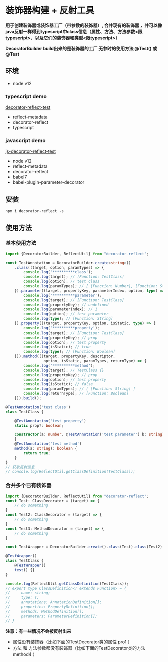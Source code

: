 # 装饰器构建 + 反射工具

**用于创建装饰器或装饰器工厂（带参数的装饰器）, 合并现有的装饰器 ，并可以像java反射一样得到typescript中class信息（属性、方法、方法参数<限typescript>、以及它们的装饰器和类型<限typescript>）**

**DecoratorBuilder build出来的是装饰器的工厂 无参时的使用方法 @Test() 或 @Test**

## 环境

* node v12

### typescript demo

[decorator-reflect-test](https://github.com/liangshen001/decorator-reflect/tree/master/demo/decorator-reflect/README.md)

* reflect-metadata
* decorator-reflect
* typescript

### javascript demo
[js-decorator-reflect-test](https://github.com/liangshen001/decorator-reflect/tree/master/demo/js-decorator-reflect/README.md)

* node v12
* reflect-metadata
* decorator-reflect
* babel7
* babel-plugin-parameter-decorator

## 安装
```
npm i decorator-reflect -s
```

## 使用方法

### 基本使用方法

```typescript
import {DecoratorBuilder, ReflectUtil} from "decorator-reflect";

const TestAnnotation = DecoratorBuilder.create<string>()
    .class((target, option, paramTypes) => {
        console.log('**********class');
        console.log(target); // [Function: TestClass]
        console.log(option); // test class
        console.log(paramTypes); // [ [Function: Number], [Function: String] ]
    }).parameter((target, propertyKey, parameterIndex, option, type) => {
        console.log('**********parameter');
        console.log(target); // [Function: TestClass]
        console.log(propertyKey); // undefined
        console.log(parameterIndex); // 1
        console.log(option); // test parameter
        console.log(type); // [Function: String]
    }).property(((target, propertyKey, option, isStatic, type) => {
        console.log('**********property');
        console.log(target); // [Function: TestClass]
        console.log(propertyKey); // prop
        console.log(option); // test property
        console.log(isStatic); // true
        console.log(type); // [Function: Boolean]
    })).method(((target, propertyKey, descriptor,
                 option, isStatic, paramTypes, returnType) => {
        console.log('**********method');
        console.log(target); // TestClass {}
        console.log(propertyKey); // prop
        console.log(option); // test property
        console.log(isStatic); // false
        console.log(paramTypes); // [ [Function: String] ]
        console.log(returnType); // [Function: Boolean]
    })).build();

@TestAnnotation('test class')
class TestClass {

    @TestAnnotation('test property')
    static prop?: boolean;

    constructor(a: number, @TestAnnotation('test parameter') b: string) {
    }
    @TestAnnotation('test method')
    method(a: string): boolean {
        return true;
    }
}
// 获取反射信息
// console.log(ReflectUtil.getClassDefinition(TestClass));
```
### 合并多个已有装饰器
```typescript
import {DecoratorBuilder, ReflectUtil} from "decorator-reflect";
const Test: ClassDecorator = (target) => {
    // do something
}
const Test2: ClassDecorator = (target) => {
    // do something
}
const Test3: MethodDecorator = (target) => {
    // do something
}

const TestWrapper = DecoratorBuilder.create().class(Test).class(Test2).method(Test3).build();

@TestWrapper()
class TestClass {
    @TestWrapper()
    test() {}
}

console.log(ReflectUtil.getClassDefinition(TestClass));
// export type ClassDefinition<T extends Function> = {
//     name: string;
//     type: T;
//     annotations: AnnotationDefinition[];
//     properties: PropertyDefinition[];
//     methods: MethodDefinition[];
//     parameters: ParameterDefinition[];
// }
```


**注意：有一些情况不会被反射出来**

* 属性没有装饰器（比如下面的TestDecorator类的属性 pro1 ）
* 方法 和 方法参数都没有装饰器（比如下面的TestDecorator类的方法 method4 ）

